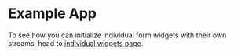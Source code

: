 # Example App

To see how you can initialize individual form widgets with their own streams, head to [individual widgets page](lib/individual_widgets.page.dart).